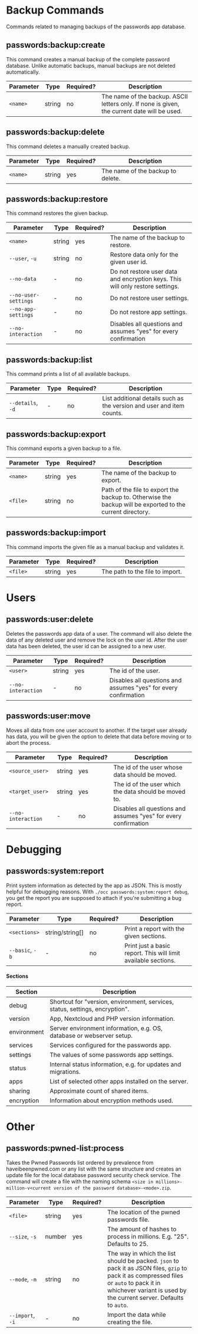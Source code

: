 # Backup Commands
Commands related to managing backups of the passwords app database.

## passwords:backup:create
This command creates a manual backup of the complete password database.
Unlike automatic backups, manual backups are not deleted automatically.

| Parameter | Type   | Required? | Description                                                                                  |
|-----------|--------|-----------|----------------------------------------------------------------------------------------------|
| `<name>`  | string | no        | The name of the backup. ASCII letters only. If none is given, the current date will be used. |


## passwords:backup:delete
This command deletes a manually created backup.

| Parameter | Type   | Required? | Description                       |
|-----------|--------|-----------|-----------------------------------|
| `<name>`  | string | yes       | The name of the backup to delete. |


## passwords:backup:restore
This command restores the given backup.

| Parameter             | Type   | Required? | Description                                                                    |
|-----------------------|--------|-----------|--------------------------------------------------------------------------------|
| `<name>`              | string | yes       | The name of the backup to restore.                                             |
| `--user`, `-u`        | string | no        | Restore data only for the given user id.                                       |
| `--no-data`           | -      | no        | Do not restore user data and encryption keys. This will only restore settings. |
| `--no-user-settings`  | -      | no        | Do not restore user settings.                                                  |
| `--no-app-settings`   | -      | no        | Do not restore app settings.                                                   |
| `--no-interaction`    | -      | no        | Disables all questions and assumes "yes" for every confirmation                |

## passwords:backup:list
This command prints a list of all available backups.

| Parameter         | Type | Required? | Description                                                           |
|-------------------|------|-----------|-----------------------------------------------------------------------|
| `--details`, `-d` | -    | no        | List additional details such as the version and user and item counts. |

## passwords:backup:export
This command exports a given backup to a file.

| Parameter             | Type   | Required? | Description                                                                                               |
|-----------------------|--------|-----------|-----------------------------------------------------------------------------------------------------------|
| `<name>`              | string | yes       | The name of the backup to export.                                                                         |
| `<file>`              | string | no        | Path of the file to export the backup to. Otherwise the backup will be exported to the current directory. |

## passwords:backup:import
This command imports the given file as a manual backup and validates it.

| Parameter             | Type   | Required? | Description                     |
|-----------------------|--------|-----------|---------------------------------|
| `<file>`              | string | yes       | The path to the file to import. |



# Users
## passwords:user:delete
Deletes the passwords app data of a user.
The command will also delete the data of any deleted user and remove the lock on the user id.
After the user data has been deleted, the user id can be assigned to a new user.

| Parameter          | Type   | Required? | Description                                                     |
|--------------------|--------|-----------|-----------------------------------------------------------------|
| `<user>`           | string | yes       | The id of the user.                                             |
| `--no-interaction` | -      | no        | Disables all questions and assumes "yes" for every confirmation |

## passwords:user:move
Moves all data from one user account to another.
If the target user already has data, you will be given the option to delete that data before moving or to abort the process.

| Parameter          | Type   | Required? | Description                                                     |
|--------------------|--------|-----------|-----------------------------------------------------------------|
| `<source_user>`    | string | yes       | The id of the user whose data should be moved.                  |
| `<target_user>`    | string | yes       | The id of the user which the data should be moved to.           |
| `--no-interaction` | -      | no        | Disables all questions and assumes "yes" for every confirmation |


# Debugging
## passwords:system:report
Print system information as detected by the app as JSON.
This is mostly helpful for debugging reasons.
With `./occ passwords:system:report debug`, you get the report you are supposed to attach if you're submitting a bug report.

| Parameter       | Type            | Required? | Description                                                    |
|-----------------|-----------------|-----------|----------------------------------------------------------------|
| `<sections>`    | string/string[] | no        | Print a report with the given sections.                        |
| `--basic`, `-b` | -               | no        | Print just a basic report. This will limit available sections. |

#### Sections
| Section     | Description                                                                  |
|-------------|------------------------------------------------------------------------------|
| debug       | Shortcut for "version, environment, services, status, settings, encryption". |
| version     | App, Nextcloud and PHP version information.                                  |
| environment | Server environment information, e.g. OS, database or webserver setup.        |
| services    | Services configured for the passwords app.                                   |
| settings    | The values of some passwords app settings.                                   |
| status      | Internal status information, e.g. for updates and migrations.                |
| apps        | List of selected other apps installed on the server.                         |
| sharing     | Approximate count of shared items.                                           |
| encryption  | Information about encryption methods used.                                   |


# Other
## passwords:pwned-list:process
Takes the Pwned Passwords list ordered by prevalence from haveibeenpwned.com or any list with the same structure and creates an update file for the local database password security check service.
The command will create a file with the naming schema `<size in millions>-million-v<current version of the password database>-<mode>.zip`.

| Parameter        | Type   | Required? | Description                                                                                                                                                                                                     |
|------------------|--------|-----------|-----------------------------------------------------------------------------------------------------------------------------------------------------------------------------------------------------------------|
| `<file>`         | string | yes       | The location of the pwned passwords file.                                                                                                                                                                       |
| `--size`, `-s`   | number | yes       | The amount of hashes to process in millions. E.g. "25". Defaults to 25.                                                                                                                                         |
| `--mode`, `-m`   | string | no        | The way in which the list should be packed. `json` to pack it as JSON files, `gzip` to pack it as compressed files or `auto` to pack it in whichever variant is used by the current server. Defaults to `auto`. |
| `--import`, `-i` | -      | no        | Import the data while creating the file.                                                                                                                                                                        |